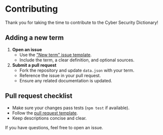 # Contributing

Thank you for taking the time to contribute to the Cyber Security Dictionary!

## Adding a new term

1. **Open an issue**
   - Use the ["New term" issue template](.github/ISSUE_TEMPLATE/new-term.yml).
   - Include the term, a clear definition, and optional sources.
2. **Submit a pull request**
   - Fork the repository and update `data.json` with your term.
   - Reference the issue in your pull request.
   - Ensure any related documentation is updated.

## Pull request checklist

- Make sure your changes pass tests (`npm test` if available).
- Follow the [pull request template](.github/PULL_REQUEST_TEMPLATE.md).
- Keep descriptions concise and clear.

If you have questions, feel free to open an issue.
